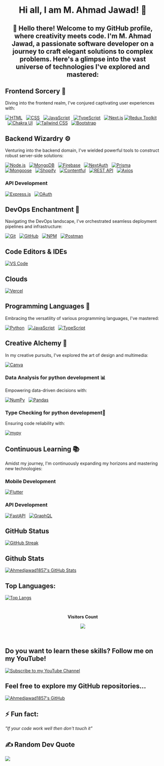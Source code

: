 
<h1 align="center">Hi all, I am M. Ahmad Jawad! 👋
</h1>

<h2 align="center">👋 Hello there! Welcome to my GitHub profile, where creativity meets code. I'm M. Ahmad Jawad, a passionate software developer on a journey to craft elegant solutions to complex problems. Here's a glimpse into the vast universe of technologies I've explored and mastered:
</h2>




## Frontend Sorcery 🎨

Diving into the frontend realm, I've conjured captivating user experiences with:

[![HTML](https://img.shields.io/badge/HTML5-E34F26?style=for-the-badge&logo=html5&logoColor=white)](https://github.com/ahmedjawad1857?tab=repositories&q=&type=&language=html)
&nbsp;&nbsp;[![CSS](https://img.shields.io/badge/CSS3-1572B6?style=for-the-badge&logo=css3&logoColor=white)](https://github.com/ahmedjawad1857?tab=repositories&q=&type=&language=css)
&nbsp;&nbsp;[![JavaScript](https://img.shields.io/badge/JavaScript-F7DF1E?style=for-the-badge&logo=javascript&logoColor=black)](https://github.com/ahmedjawad1857?tab=repositories&q=&type=&language=javascript)
&nbsp;&nbsp;[![TypeScript](https://img.shields.io/badge/TypeScript-007ACC?style=for-the-badge&logo=typescript&logoColor=white)](https://github.com/ahmedjawad1857?tab=repositories&q=&type=&language=typescript)
&nbsp;&nbsp;[![Next.js](https://img.shields.io/badge/Next.js-000000?style=for-the-badge&logo=next.js&logoColor=white)](https://github.com/ahmedjawad1857?tab=repositories&q=&type=&language=typescript)
[![Redux Toolkit](https://img.shields.io/badge/Redux_Toolkit-764ABC?style=for-the-badge&logo=redux&logoColor=white)](https://github.com/ahmedjawad1857?tab=repositories&q=&type=&language=typescript)
&nbsp;&nbsp;[![Chakra UI](https://img.shields.io/badge/Chakra_UI-319795?style=for-the-badge&logo=chakra-ui&logoColor=white)](https://github.com/ahmedjawad1857?tab=repositories&q=&type=&language=typescript)
&nbsp;&nbsp;[![Tailwind CSS](https://img.shields.io/badge/Tailwind_CSS-38B2AC?style=for-the-badge&logo=tailwind-css&logoColor=white)](https://github.com/ahmedjawad1857?tab=repositories&q=&type=&language=typescript)
&nbsp;&nbsp;[![Bootstrap](https://img.shields.io/badge/Bootstrap-563D7C?style=for-the-badge&logo=bootstrap&logoColor=white)](https://github.com/ahmedjawad1857?tab=repositories&q=&type=&language=typescript)

## Backend Wizardry ⚙️

Venturing into the backend domain, I've wielded powerful tools to construct robust server-side solutions:

[![Node.js](https://img.shields.io/badge/Node.js-43853D?style=for-the-badge&logo=node.js&logoColor=white)](https://github.com/ahmedjawad1857?tab=repositories&q=&type=&language=javascript)
&nbsp;&nbsp;[![MongoDB](https://img.shields.io/badge/MongoDB-4EA94B?style=for-the-badge&logo=mongodb&logoColor=white)](https://github.com/ahmedjawad1857?tab=repositories&q=&type=&language=typescript)
&nbsp;&nbsp;[![Firebase](https://img.shields.io/badge/Firebase-FFCA28?style=for-the-badge&logo=firebase&logoColor=black)](https://github.com/ahmedjawad1857?tab=repositories&q=&type=&language=typescript)
&nbsp;&nbsp;[![NextAuth](https://img.shields.io/badge/NextAuth-000000?style=for-the-badge&logo=next.js&logoColor=white)](https://github.com/ahmedjawad1857?tab=repositories&q=&type=&language=typescript)
&nbsp;&nbsp;[![Prisma](https://img.shields.io/badge/Prisma-2D3748?style=for-the-badge&logo=prisma&logoColor=white)](https://github.com/ahmedjawad1857?tab=repositories&q=&type=&language=typescript)
&nbsp;&nbsp;[![Mongoose](https://img.shields.io/badge/Mongoose-47A248?style=for-the-badge&logo=mongoose&logoColor=white)](https://github.com/ahmedjawad1857?tab=repositories&q=&type=&language=typescript)
&nbsp;&nbsp;[![Shopify](https://img.shields.io/badge/Shopify-7AB55C?style=for-the-badge&logo=shopify&logoColor=white)](https://github.com/ahmedjawad1857?tab=repositories&q=&type=&language=typescript)
&nbsp;&nbsp;[![Contentful](https://img.shields.io/badge/Contentful-43CD80?style=for-the-badge&logo=contentful&logoColor=white)](https://github.com/ahmedjawad1857?tab=repositories&q=&type=&language=typescript)
&nbsp;&nbsp;[![REST API](https://img.shields.io/badge/REST_API-009696?style=for-the-badge&logo=rest&logoColor=white)](https://github.com/ahmedjawad1857?tab=repositories&q=&type=&language=typescript)
&nbsp;&nbsp;[![Axios](https://img.shields.io/badge/Axios-0096FF?style=for-the-badge&logo=axios&logoColor=white)](https://github.com/ahmedjawad1857?tab=repositories&q=&type=&language=typescript)

### API Development

[![Express.js](https://img.shields.io/badge/Express.js-404D59?style=for-the-badge&logo=express&logoColor=white)](https://github.com/ahmedjawad1857?tab=repositories&q=&type=&language=javascript)
&nbsp;&nbsp;[![OAuth](https://img.shields.io/badge/OAuth-000000?style=for-the-badge&logo=oauth&logoColor=white)](https://github.com/ahmedjawad1857?tab=repositories&q=&type=&language=javascript)

## DevOps Enchantment 🚀

Navigating the DevOps landscape, I've orchestrated seamless deployment pipelines and infrastructure:

[![Git](https://img.shields.io/badge/Git-F05033?style=for-the-badge&logo=git&logoColor=white)](https://github.com/ahmedjawad1857?tab=repositories&q=&type=&language=javascript)
&nbsp;&nbsp;[![GitHub](https://img.shields.io/badge/GitHub-181717?style=for-the-badge&logo=github&logoColor=white)](https://github.com/ahmedjawad1857?tab=repositories&q=&type=&language=javascript)
&nbsp;&nbsp;[![NPM](https://img.shields.io/badge/NPM-CB3837?style=for-the-badge&logo=npm&logoColor=white)](https://github.com/ahmedjawad1857?tab=repositories&q=&type=&language=javascript)
&nbsp;&nbsp;[![Postman](https://img.shields.io/badge/Postman-FF6C37?style=for-the-badge&logo=postman&logoColor=white)](https://github.com/ahmedjawad1857?tab=repositories&q=&type=&language=javascript)

## Code Editors & IDEs

[![VS Code](https://img.shields.io/badge/VS_Code-0078D4?style=for-the-badge&logo=visual-studio-code&logoColor=white)](https://github.com/ahmedjawad1857?tab=repositories&q=&type=&language=javascript)

## Clouds

[![Vercel](https://img.shields.io/badge/Vercel-000000?style=for-the-badge&logo=vercel&logoColor=white)](https://github.com/ahmedjawad1857?tab=repositories&q=&type=&language=javascript)

## Programming Languages 🌟

Embracing the versatility of various programming languages, I've mastered:

[![Python](https://img.shields.io/badge/Python-3776AB?style=for-the-badge&logo=python&logoColor=white)](https://github.com/ahmedjawad1857?tab=repositories&q=&type=&language=python)
&nbsp;&nbsp;[![JavaScript](https://img.shields.io/badge/JavaScript-F7DF1E?style=for-the-badge&logo=javascript&logoColor=black)](https://github.com/ahmedjawad1857?tab=repositories&q=&type=&language=javascript)
&nbsp;&nbsp;[![TypeScript](https://img.shields.io/badge/TypeScript-3178C6?style=for-the-badge&logo=typescript&logoColor=white)](https://github.com/ahmedjawad1857?tab=repositories&q=&type=&language=typescript)

## Creative Alchemy 🎨

In my creative pursuits, I've explored the art of design and multimedia:

[![Canva](https://img.shields.io/badge/Canva-00C4CC?style=for-the-badge&logo=canva&logoColor=white)](https://github.com/ahmedjawad1857?tab=repositories&q=&type=&language=javascript)

### Data Analysis for python development 📊

Empowering data-driven decisions with:

[![NumPy](https://img.shields.io/badge/NumPy-013243?style=for-the-badge&logo=numpy&logoColor=white)](https://github.com/ahmedjawad1857?tab=repositories&q=&type=&language=python)
&nbsp;&nbsp;[![Pandas](https://img.shields.io/badge/Pandas-150458?style=for-the-badge&logo=pandas&logoColor=white)](https://github.com/ahmedjawad1857?tab=repositories&q=&type=&language=python)

### Type Checking for python development🧪

Ensuring code reliability with:

[![mypy](https://img.shields.io/badge/mypy-000000?style=for-the-badge&logo=mypy&logoColor=white)](https://github.com/ahmedjawad1857?tab=repositories&q=&type=&language=python)


## Continuous Learning 📚

Amidst my journey, I'm continuously expanding my horizons and mastering new technologies:

### Mobile Development

[![Flutter](https://img.shields.io/badge/Flutter-02569B?style=for-the-badge&logo=flutter&logoColor=white)](https://github.com/ahmedjawad1857?tab=repositories&q=&type=&language=javascript)

### API Development

[![FastAPI](https://img.shields.io/badge/FastAPI-009696?style=for-the-badge&logo=fastapi&logoColor=white)](https://github.com/ahmedjawad1857?tab=repositories&q=&type=&language=javascript)
&nbsp;&nbsp;[![GraphQL](https://img.shields.io/badge/GraphQL-E10098?style=for-the-badge&logo=graphql&logoColor=white)](https://github.com/ahmedjawad1857?tab=repositories&q=&type=&language=javascript)

## GitHub Status
[![GitHub Streak](https://github-readme-streak-stats.herokuapp.com?user=ahmedjawad1857&theme=merko&border_radius=30&card_width=500&card_height=194)](https://git.io/streak-stats)

## Github Stats
[![Ahmedjawad1857's GitHub Stats](https://github-readme-stats.vercel.app/api?username=ahmedjawad1857&show_icons=true&locale=en)](https://github.com/ahmedjawad1857)

## Top Languages:

[![Top Langs](https://github-readme-stats.vercel.app/api/top-langs/?username=ahmedjawad1857&layout=compact)](https://github.com/ahmedjawad1857)

<div align="center">
<br><p align="centre"><b>Visitors Count</b></p>  
<p align="center"><img align="center" src="https://profile-counter.glitch.me/{emanuelangelo}/count.svg" /></p> 
<br>
</div>

## Do you want to learn these skills? Follow me on my YouTube!

[![Subscribe to my YouTube Channel](https://img.shields.io/badge/Subscribe-Code%20with%20Ahmad-red?style=for-the-badge&logo=youtube&logoColor=white)](https://www.youtube.com/@code-with-ahmad2009?sub_confirmation=1)

## Feel free to explore my GitHub repositories...

[![Ahmedjawad1857's GitHub](https://img.shields.io/badge/GitHub-ahmedjawad1857-black?style=for-the-badge&logo=github&logoColor=white&logoWidth=20)](https://github.com/ahmedjawad1857)

## ⚡ Fun fact:
_"If your code work well then don't touch it"_


## ✍️ Random Dev Quote
![](https://quotes-github-readme.vercel.app/api?type=horizontal&theme=radical)
